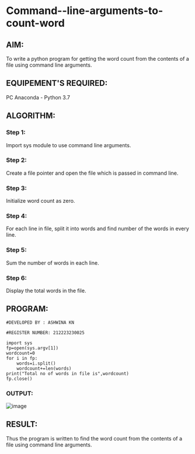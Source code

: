 # Command--line-arguments-to-count-word
## AIM:
To write a python program for getting the word count from the contents of a file using command line arguments.
## EQUIPEMENT'S REQUIRED: 
PC
Anaconda - Python 3.7
## ALGORITHM: 

### Step 1:

Import sys module to use command line arguments.

### Step 2: 

Create a file pointer and open the file which is passed in command line.
 
### Step 3: 

Initialize word count as zero.

### Step 4:  

For each line in file, split it into words and find number of the words in every line.

### Step 5: 

Sum the number of words in each line.

### Step 6: 

Display the total words in the file.

## PROGRAM:

```
#DEVELOPED BY : ASHWINA KN

#REGISTER NUMBER: 212223230025

import sys
fp=open(sys.argv[1])
wordcount=0
for i in fp:
    words=i.split()
    wordcount+=len(words)
print("Total no of words in file is",wordcount)
fp.close()
```

### OUTPUT:

![image](https://github.com/Ashwinakn/Command--line-arguments-to-count-word/assets/152128332/ae307cf7-acc6-4b5e-8739-ebebcd2b6df8)





## RESULT:
Thus the program is written to find the word count from the contents of a file using command line arguments.
